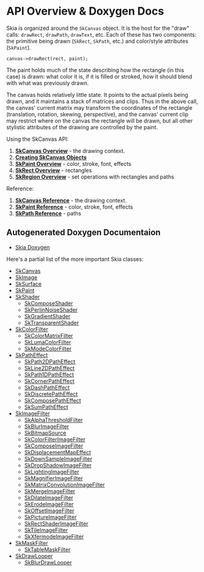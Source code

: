 API Overview & Doxygen Docs
===========================

Skia is organized around the `SkCanvas` object. It is the host for the
"draw" calls: `drawRect`, `drawPath`, `drawText`, etc. Each of these
has two components: the primitive being drawn (`SkRect`, `SkPath`, etc.)
and color/style attributes (`SkPaint`).

<!--?prettify lang=cc?-->

    canvas->drawRect(rect, paint);

The paint holds much of the state describing how the rectangle (in
this case) is drawn: what color it is, if it is filled or stroked, how
it should blend with what was previously drawn.

The canvas holds relatively little state. It points to the actual
pixels being drawn, and it maintains a stack of matrices and
clips. Thus in the above call, the canvas' current matrix may
transform the coordinates of the rectangle (translation, rotation,
skewing, perspective), and the canvas' current clip may restrict where
on the canvas the rectangle will be drawn, but all other stylistic
attributes of the drawing are controlled by the paint.

Using the SkCanvas API:

1.  **[SkCanvas Overview](/user/api/skcanvas_overview)** - the drawing context.
2.  **[Creating SkCanvas Objects](/user/api/creating_skcanvas)**
3.  **[SkPaint Overview](/user/api/skpaint_overview)** - color, stroke, font, effects
4.  **[SkRect Overview](/user/api/skrect_overview)** - rectangles
5.  **[SkRegion Overview](/user/api/skregion_overview)** - set operations with rectangles and paths

Reference:

1.  **[SkCanvas Reference](/user/api/SkCanvas_Reference)** - the drawing context.
2.  **[SkPaint Reference](/user/api/SkPaint_Reference)** - color, stroke, font, effects
3.  **[SkPath Reference](/user/api/SkPath_Reference)** - paths

Autogenerated Doxygen Documentaion
----------------------------------

*   [Skia Doxygen](http://skia-doc.commondatastorage.googleapis.com/doxygen/doxygen/html/index.html)

Here's a partial list of the more important Skia classes:

*   [SkCanvas](http://skia-doc.commondatastorage.googleapis.com/doxygen/doxygen/html/classSkCanvas.html)
*   [SkImage](http://skia-doc.commondatastorage.googleapis.com/doxygen/doxygen/html/classSkImage.html)
*   [SkSurface](http://skia-doc.commondatastorage.googleapis.com/doxygen/doxygen/html/classSkSurface.html)
*   [SkPaint](http://skia-doc.commondatastorage.googleapis.com/doxygen/doxygen/html/classSkPaint.html)
*   [SkShader](http://skia-doc.commondatastorage.googleapis.com/doxygen/doxygen/html/classSkShader.html)
    -   [SkComposeShader](http://skia-doc.commondatastorage.googleapis.com/doxygen/doxygen/html/classSkComposeShader.html)
    -   [SkPerlinNoiseShader](http://skia-doc.commondatastorage.googleapis.com/doxygen/doxygen/html/classSkPerlinNoiseShader.html)
    -   [SkGradientShader](http://skia-doc.commondatastorage.googleapis.com/doxygen/doxygen/html/classSkGradientShader.html)
    -   [SkTransparentShader](http://skia-doc.commondatastorage.googleapis.com/doxygen/doxygen/html/classSkTransparentShader.html)
*   [SkColorFilter](http://skia-doc.commondatastorage.googleapis.com/doxygen/doxygen/html/classSkColorFilter.html)
    -   [SkColorMatrixFilter](http://skia-doc.commondatastorage.googleapis.com/doxygen/doxygen/html/classSkColorMatrixFilter.html)
    -   [SkLumaColorFilter](http://skia-doc.commondatastorage.googleapis.com/doxygen/doxygen/html/classSkLumaColorFilter.html)
    -   [SkModeColorFilter](http://skia-doc.commondatastorage.googleapis.com/doxygen/doxygen/html/classSkModeColorFilter.html)
*   [SkPathEffect](http://skia-doc.commondatastorage.googleapis.com/doxygen/doxygen/html/classSkPathEffect.html)
    -   [SkPath2DPathEffect](http://skia-doc.commondatastorage.googleapis.com/doxygen/doxygen/html/classSkPath2DPathEffect.html)
    -   [SkLine2DPathEffect](http://skia-doc.commondatastorage.googleapis.com/doxygen/doxygen/html/classSkLine2DPathEffect.html)
    -   [SkPath1DPathEffect](http://skia-doc.commondatastorage.googleapis.com/doxygen/doxygen/html/classSkPath1DPathEffect.html)
    -   [SkCornerPathEffect](http://skia-doc.commondatastorage.googleapis.com/doxygen/doxygen/html/classSkCornerPathEffect.html)
    -   [SkDashPathEffect](http://skia-doc.commondatastorage.googleapis.com/doxygen/doxygen/html/classSkDashPathEffect.html)
    -   [SkDiscretePathEffect](http://skia-doc.commondatastorage.googleapis.com/doxygen/doxygen/html/classSkDiscretePathEffect.html)
    -   [SkComposePathEffect](http://skia-doc.commondatastorage.googleapis.com/doxygen/doxygen/html/classSkComposePathEffect.html)
    -   [SkSumPathEffect](http://skia-doc.commondatastorage.googleapis.com/doxygen/doxygen/html/classSkSumPathEffect.html)
*   [SkImageFilter](http://skia-doc.commondatastorage.googleapis.com/doxygen/doxygen/html/classSkImageFilter.html)
    -   [SkAlphaThresholdFilter](http://skia-doc.commondatastorage.googleapis.com/doxygen/doxygen/html/classSkAlphaThresholdFilter.html)
    -   [SkBlurImageFilter](http://skia-doc.commondatastorage.googleapis.com/doxygen/doxygen/html/classSkBlurImageFilter.html)
    -   [SkBitmapSource](http://skia-doc.commondatastorage.googleapis.com/doxygen/doxygen/html/classSkBitmapSource.html)
    -   [SkColorFilterImageFilter](http://skia-doc.commondatastorage.googleapis.com/doxygen/doxygen/html/classSkColorFilterImageFilter.html)
    -   [SkComposeImageFilter](http://skia-doc.commondatastorage.googleapis.com/doxygen/doxygen/html/classSkComposeImageFilter.html)
    -   [SkDisplacementMapEffect](http://skia-doc.commondatastorage.googleapis.com/doxygen/doxygen/html/classSkDisplacementMapEffect.html)
    -   [SkDownSampleImageFilter](http://skia-doc.commondatastorage.googleapis.com/doxygen/doxygen/html/classSkDownSampleImageFilter.html)
    -   [SkDropShadowImageFilter](http://skia-doc.commondatastorage.googleapis.com/doxygen/doxygen/html/classSkDropShadowImageFilter.html)
    -   [SkLightingImageFilter](http://skia-doc.commondatastorage.googleapis.com/doxygen/doxygen/html/classSkLightingImageFilter.html)
    -   [SkMagnifierImageFilter](http://skia-doc.commondatastorage.googleapis.com/doxygen/doxygen/html/classSkMagnifierImageFilter.html)
    -   [SkMatrixConvolutionImageFilter](http://skia-doc.commondatastorage.googleapis.com/doxygen/doxygen/html/classSkMatrixConvolutionImageFilter.html)
    -   [SkMergeImageFilter](http://skia-doc.commondatastorage.googleapis.com/doxygen/doxygen/html/classSkMergeImageFilter.html)
    -   [SkDilateImageFilter](http://skia-doc.commondatastorage.googleapis.com/doxygen/doxygen/html/classSkDilateImageFilter.html)
    -   [SkErodeImageFilter](http://skia-doc.commondatastorage.googleapis.com/doxygen/doxygen/html/classSkErodeImageFilter.html)
    -   [SkOffsetImageFilter](http://skia-doc.commondatastorage.googleapis.com/doxygen/doxygen/html/classSkOffsetImageFilter.html)
    -   [SkPictureImageFilter](http://skia-doc.commondatastorage.googleapis.com/doxygen/doxygen/html/classSkPictureImageFilter.html)
    -   [SkRectShaderImageFilter](http://skia-doc.commondatastorage.googleapis.com/doxygen/doxygen/html/classSkRectShaderImageFilter.html)
    -   [SkTileImageFilter](http://skia-doc.commondatastorage.googleapis.com/doxygen/doxygen/html/classSkTileImageFilter.html)
    -   [SkXfermodeImageFilter](http://skia-doc.commondatastorage.googleapis.com/doxygen/doxygen/html/classSkXfermodeImageFilter.html)
*   [SkMaskFilter](http://skia-doc.commondatastorage.googleapis.com/doxygen/doxygen/html/classSkMaskFilter.html)
    -   [SkTableMaskFilter](http://skia-doc.commondatastorage.googleapis.com/doxygen/doxygen/html/classSkTableMaskFilter.html)
*   [SkDrawLooper](http://skia-doc.commondatastorage.googleapis.com/doxygen/doxygen/html/classSkDrawLooper.html)
    -   [SkBlurDrawLooper](http://skia-doc.commondatastorage.googleapis.com/doxygen/doxygen/html/classSkBlurDrawLooper.html)
